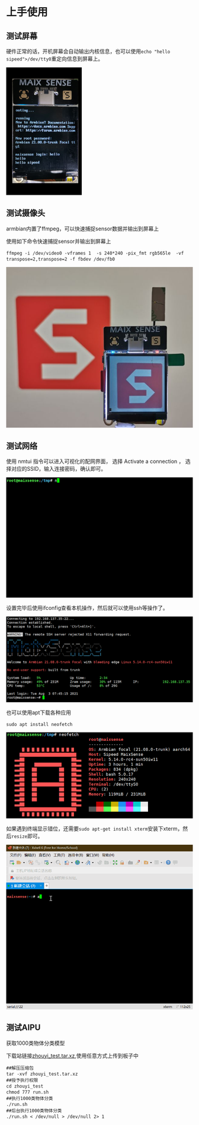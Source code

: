 # 上手使用

## 测试屏幕

硬件正常的话，开机屏幕会自动输出内核信息，也可以使用`echo "hello sipeed">/dev/tty0`重定向信息到屏幕上。

<img src="./../assets/image-20210805150728052.png" alt="image-20210805150728052" style="zoom:50%;" />

## 测试摄像头

armbian内置了ffmpeg，可以快速捕捉sensor数据并输出到屏幕上

使用如下命令快速捕捉sensor并输出到屏幕上

    ffmpeg -i /dev/video0 -vframes 1  -s 240*240 -pix_fmt rgb565le  -vf transpose=2,transpose=2 -f fbdev /dev/fb0


![image-20210805165654537](./../assets/image-20210805165654537.png)

## 测试网络

使用 nmtui 指令可以进入可视化的配网界面，
选择 Activate a connection ， 选择对应的SSID，输入连接密码，确认即可。

![202108051626](./../assets/202108051626.gif)



设置完毕后使用ifconfig查看本机操作，然后就可以使用ssh等操作了。

![image-20210805162936212](./../assets/image-20210805162936212.png)

也可以使用apt下载各种应用

```
sudo apt install neofetch
```

![image-20210805165620823](./../assets/image-20210805165620823.png)

如果遇到终端显示错位，还需要`sudo apt-get install xterm`安装下xterm，然后`resize`即可。

![202108061015](./../assets/202108061015.gif)

## 测试AIPU

获取1000类物体分类模型

下载站链接[zhouyi_test.tar.xz](https://dl.sipeed.com/shareURL/MaixII-A/example),使用任意方式上传到板子中

```
##解压压缩包
tar -xvf zhouyi_test.tar.xz
##授予执行权限
cd zhouyi_test
chmod 777 run.sh
##执行1000类物体分类
./run.sh
##后台执行1000类物体分类
./run.sh < /dev/null > /dev/null 2> 1 
```
